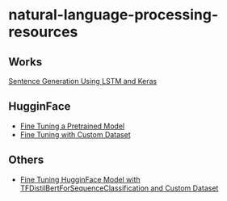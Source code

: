 # natural-language-processing-resources

## Works
[Sentence Generation Using LSTM and Keras](https://github.com/tonmoy50/WordPredictorNLP)

## HugginFace
- [Fine Tuning a Pretrained Model](https://huggingface.co/transformers/training.html)
- [Fine Tuning with Custom Dataset](https://huggingface.co/transformers/custom_datasets.html)

## Others

- [Fine Tuning HugginFace Model with TFDistilBertForSequenceClassification and Custom Dataset](https://towardsdatascience.com/fine-tuning-hugging-face-model-with-custom-dataset-82b8092f5333)
